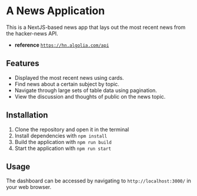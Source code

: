 # A News Application

This is a NextJS-based news app that lays out the most recent news from the hacker-news API.

- <b>reference </b><code>https://hn.algolia.com/api</code>

## Features

- Displayed the most recent news using cards.
- Find news about a certain subject by topic.
- Navigate through large sets of table data using pagination.
- View the discussion and thoughts of public on the news topic.

## Installation

1. Clone the repository and open it in the terminal
2. Install dependencies with `npm install`
3. Build the application with `npm run build`
4. Start the application with `npm run start`

## Usage

The dashboard can be accessed by navigating to <code>http://localhost:3000/</code> in your web browser.
